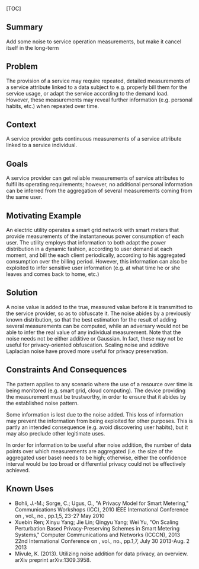 [TOC]


## Summary

Add some noise to service operation measurements, but make it cancel itself in the long-term
## Problem

The provision of a service may require repeated, detailed measurements of a service attribute linked to a data subject to e.g. properly bill them for the service usage, or adapt the service according to the demand load. However, these measurements may reveal further information (e.g. personal habits, etc.) when repeated over time.
## Context

A service provider gets continuous measurements of a service attribute linked to a service individual.
## Goals

A service provider can get reliable measurements of service attributes to fulfil its operating requirements; however, no additional personal information can be inferred from the aggregation of several measurements coming from the same user.
## Motivating Example

An electric utility operates a smart grid network with smart meters that provide measurements of the instantaneous power consumption of each user. The utility employs that information to both adapt the power distribution in a dynamic fashion, according to user demand at each moment, and bill the each client periodically, according to his aggregated consumption over the billing period. However, this information can also be exploited to infer sensitive user information (e.g. at what time he or she leaves and comes back to home, etc.)
## Solution

A noise value is added to the true, measured value before it is transmitted to the service provider, so as to obfuscate it. The noise abides by a previously known distribution, so that the best estimation for the result of adding several measurements can be computed, while an adversary would not be able to infer the real value of any individual measurement. Note that the noise needs not be either additive or Gaussian. In fact, these may not be useful for privacy-oriented obfuscation. Scaling noise and additive Laplacian noise have proved more useful for privacy preservation.
## Constraints And Consequences

The pattern applies to any scenario where the use of a resource over time is being monitored (e.g. smart grid, cloud computing). The device providing the measurement must be trustworthy, in order to ensure that it abides by the established noise pattern.

Some information is lost due to the noise added. This loss of information may prevent the information from being exploited for other purposes. This is partly an intended consequence (e.g. avoid discovering user habits), but it may also preclude other legitimate uses.

In order for information to be useful after noise addition, the number of data points over which measurements are aggregated (i.e. the size of the aggregated user base) needs to be high; otherwise, either the confidence interval would be too broad or differential privacy could not be effectively achieved.
## Known Uses

- Bohli, J.-M.; Sorge, C.; Ugus, O., "A Privacy Model for Smart Metering," Communications Workshops (ICC), 2010 IEEE International Conference on , vol., no., pp.1,5, 23-27 May 2010
- Xuebin Ren; Xinyu Yang; Jie Lin; Qingyu Yang; Wei Yu, "On Scaling Perturbation Based Privacy-Preserving Schemes in Smart Metering Systems," Computer Communications and Networks (ICCCN), 2013 22nd International Conference on , vol., no., pp.1,7, July 30 2013-Aug. 2 2013
- Mivule, K. (2013). Utilizing noise addition for data privacy, an overview. arXiv preprint arXiv:1309.3958.